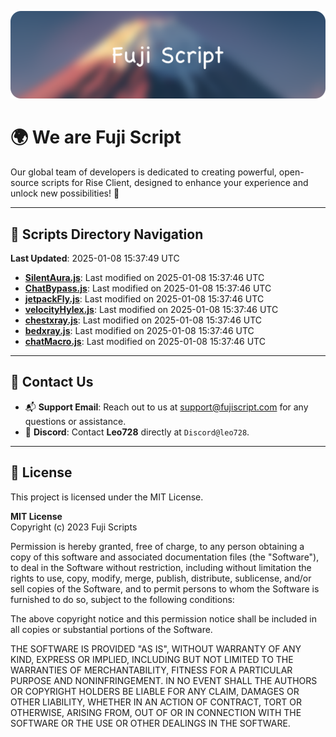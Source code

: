 ![Banner](.github/b.webp)

# 🌍 **We are Fuji Script**

Our global team of developers is dedicated to creating powerful, open-source scripts for Rise Client, designed to enhance your experience and unlock new possibilities! 🌟

---
<!-- SCRIPTS_NAVIGATION_START -->
## 📂 **Scripts Directory Navigation**

**Last Updated**: 2025-01-08 15:37:49 UTC

- **[SilentAura.js](scripts/SilentAura.js)**: Last modified on 2025-01-08 15:37:46 UTC
- **[ChatBypass.js](scripts/ChatBypass.js)**: Last modified on 2025-01-08 15:37:46 UTC
- **[jetpackFly.js](scripts/jetpackFly.js)**: Last modified on 2025-01-08 15:37:46 UTC
- **[velocityHylex.js](scripts/velocityHylex.js)**: Last modified on 2025-01-08 15:37:46 UTC
- **[chestxray.js](scripts/chestxray.js)**: Last modified on 2025-01-08 15:37:46 UTC
- **[bedxray.js](scripts/bedxray.js)**: Last modified on 2025-01-08 15:37:46 UTC
- **[chatMacro.js](scripts/chatMacro.js)**: Last modified on 2025-01-08 15:37:46 UTC

<!-- SCRIPTS_NAVIGATION_END -->

---

## 💬 **Contact Us**  
- 📬 **Support Email**: Reach out to us at [support@fujiscript.com](mailto:support@fujiscript.com) for any questions or assistance.  
- 💬 **Discord**: Contact **Leo728** directly at `Discord@leo728`.

---

## 📜 **License**

This project is licensed under the MIT License.  

**MIT License**  
Copyright (c) 2023 Fuji Scripts  

Permission is hereby granted, free of charge, to any person obtaining a copy of this software and associated documentation files (the "Software"), to deal in the Software without restriction, including without limitation the rights to use, copy, modify, merge, publish, distribute, sublicense, and/or sell copies of the Software, and to permit persons to whom the Software is furnished to do so, subject to the following conditions:  

The above copyright notice and this permission notice shall be included in all copies or substantial portions of the Software.  

THE SOFTWARE IS PROVIDED "AS IS", WITHOUT WARRANTY OF ANY KIND, EXPRESS OR IMPLIED, INCLUDING BUT NOT LIMITED TO THE WARRANTIES OF MERCHANTABILITY, FITNESS FOR A PARTICULAR PURPOSE AND NONINFRINGEMENT. IN NO EVENT SHALL THE AUTHORS OR COPYRIGHT HOLDERS BE LIABLE FOR ANY CLAIM, DAMAGES OR OTHER LIABILITY, WHETHER IN AN ACTION OF CONTRACT, TORT OR OTHERWISE, ARISING FROM, OUT OF OR IN CONNECTION WITH THE SOFTWARE OR THE USE OR OTHER DEALINGS IN THE SOFTWARE.  
